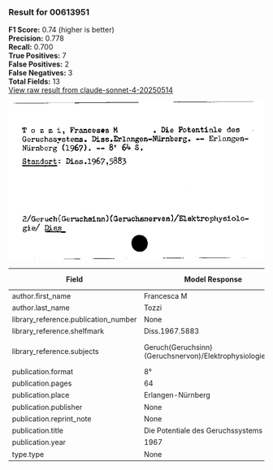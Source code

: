 ### Result for 00613951
**F1 Score:** 0.74 (higher is better)<br>**Precision:** 0.778<br>**Recall:** 0.700<br>**True Positives:** 7<br>**False Positives:** 2<br>**False Negatives:** 3<br>**Total Fields:** 13<br>[View raw result from claude-sonnet-4-20250514](https://github.com/RISE-UNIBAS/humanities_data_benchmark/blob/main/results/2025-09-02/T0148/request_T0148_00613951.json)

<img src="https://github.com/RISE-UNIBAS/humanities_data_benchmark/blob/main/benchmarks/zettelkatalog/images/00613951.jpg?raw=true" alt="00613951" width="600px">

| Field | Model Response | Ground Truth | Fuzzy Score | Match |
|-------|----------------|--------------|-------------|-------|
| author.first_name | Francesca M | Francesca M | 1.000 | ✅ |
| author.last_name | Tozzi | Tozzi | 1.000 | ✅ |
| library_reference.publication_number | None | None | 1.000 | ✅ |
| library_reference.shelfmark | Diss.1967.5883 | Diss.1967,5883 | 0.929 | ❌ |
| library_reference.subjects | Geruch(Geruchsinn)(Geruchsnervon)/Elektrophysiologie/Diss | Geruch/(Geruchssinn)(Geruchsnerven)/Elektrophysiologie/ Diss | 0.957 | ✅ |
| publication.format | 8° | 8' | 0.500 | ❌ |
| publication.pages | 64 | 64 | 1.000 | ✅ |
| publication.place | Erlangen-Nürnberg | Erlangen-Nürnberg | 1.000 | ✅ |
| publication.publisher | None | None | 1.000 | ✅ |
| publication.reprint_note | None | None | 1.000 | ✅ |
| publication.title | Die Potentiale des Geruchssystems | Die Potentiale des Geruchssystems | 1.000 | ✅ |
| publication.year | 1967 | 1967 | 1.000 | ✅ |
| type.type | None | Dissertation or thesis | 0.000 | ❌ |
